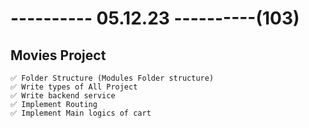 # ---------- 05.12.23 ----------(103)

## Movies Project

    ✅ Folder Structure (Modules Folder structure)
    ✅ Write types of All Project
    ✅ Write backend service
    ✅ Implement Routing
    ✅ Implement Main logics of cart
